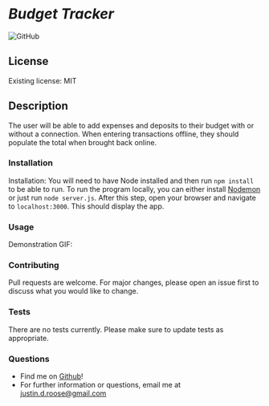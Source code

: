 
# __*Budget Tracker*__
![GitHub](https://img.shields.io/github/license/jdouglasr/Offline-Online-Budget-Tracker)
## __License__
Existing license: MIT

## __Description__
The user will be able to add expenses and deposits to their budget with or without a connection. When entering transactions offline, they should populate the total when brought back online.

### __Installation__
Installation:  You will need to have Node installed and then run ```npm install``` to be able to run.  To run the program locally, you can either install [Nodemon](https://nodemon.io/) or just run ```node server.js```.  After this step, open your browser and navigate to ```localhost:3000```.  This should display the app.

### __Usage__
Demonstration GIF:

### __Contributing__
Pull requests are welcome. For major changes, please open an issue first to discuss what you would like to change.

### __Tests__
There are no tests currently.  Please make sure to update tests as appropriate.

### __Questions__
- Find me on [Github](https//github.com/jdouglasr)!
- For further information or questions, email me at justin.d.roose@gmail.com